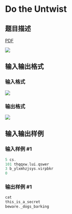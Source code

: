 # Do the Untwist

## 题目描述

[problemUrl]: https://uva.onlinejudge.org/index.php?option=com_onlinejudge&Itemid=8&category=8&page=show_problem&problem=582

[PDF](https://uva.onlinejudge.org/external/6/p641.pdf)

![](https://cdn.luogu.com.cn/upload/vjudge_pic/UVA641/d65a4b3f8c08650ccc7de6b1dc690655d450d462.png)

## 输入输出格式

### 输入格式

![](https://cdn.luogu.com.cn/upload/vjudge_pic/UVA641/374aa3bff473608ac702741730f29d44df99ac56.png)

### 输出格式

![](https://cdn.luogu.com.cn/upload/vjudge_pic/UVA641/f497ca1175287cd353271307a59acdea65f3f59e.png)

## 输入输出样例

### 输入样例 #1

```cpp
5 cs.
101 thqqxw.lui.qswer
3 b_ylxmhzjsys.virpbkr
0
```


### 输出样例 #1

```cpp
cat
this_is_a_secret
beware._dogs_barking
```


